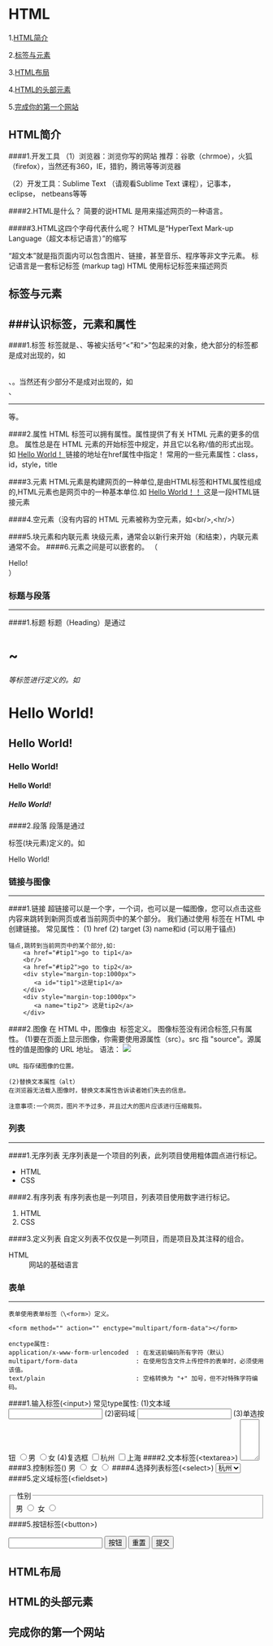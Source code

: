 # HTML

1.[HTML简介](http://superu.org/course/1)

2.[标签与元素](http://superu.org/course/1)

3.[HTML布局](http://superu.org/course/1)

4.[HTML的头部元素](http://superu.org/course/1)

5.[完成你的第一个网站](http://superu.org/course/1)


## HTML简介
####1.开发工具
（1）浏览器：浏览你写的网站
          推荐：谷歌（chrmoe），火狐（firefox），当然还有360，IE，猎豹，腾讯等等浏览器

（2）开发工具：Sublime Text （请观看Sublime Text 课程），记事本，eclipse， netbeans等等

####2.HTML是什么？
简要的说HTML 是用来描述网页的一种语言。

#####3.HTML这四个字母代表什么呢？
HTML是“HyperText Mark-up Language（超文本标记语言）”的缩写

“超文本”就是指页面内可以包含图片、链接，甚至音乐、程序等非文字元素。
标记语言是一套标记标签 (markup tag)
HTML 使用标记标签来描述网页

## 标签与元素

###认识标签，元素和属性
------
    
####1.标签
    标签就是<head>、<body>、<table>等被尖括号“<”和“>”包起来的对象，绝大部分的标签都是成对出现的，如<table></talbe>、<form></form>。当然还有少部分不是成对出现的，如<br>、<hr>等。
    
####2.属性
    HTML 标签可以拥有属性。属性提供了有关 HTML 元素的更多的信息。
    属性总是在 HTML 元素的开始标签中规定，并且它以名称/值的形式出现。如
    <a href="http://superu.org">Hello World！
    </a>
    链接的地址在href属性中指定！
    常用的一些元素属性：class，id，style，title

####3.元素
    HTML元素是构建网页的一种单位,是由HTML标签和HTML属性组成的,HTML元素也是网页中的一种基本单位.如
    <a href="http://superu.org">
        Hello World！！
    </a>
    这是一段HTML链接元素
    
####4.空元素（没有内容的 HTML 元素被称为空元素，如\<br/>,\<hr/>）
    
####5.块元素和内联元素
    块级元素，通常会以新行来开始（和结束），内联元素通常不会。
####6.元素之间是可以嵌套的。
    （<div><span>Hello!</span></div>）

### 标题与段落
------
    
####1.标题
    标题（Heading）是通过 <h1> ~ <h6> 等标签进行定义的。如
    <h1>Hello World! </h1>
    <h2>Hello World! </h2>
    <h3>Hello World! </h3>
    <h4>Hello World! </h4>
    <h5>Hello World! </h5>
    
####2.段落
    段落是通过 <p> 标签(块元素)定义的。如
    <p>Hello World!</p>
    
### 链接与图像
------
####1.链接
    超链接可以是一个字，一个词，也可以是一幅图像，您可以点击这些内容来跳转到新网页或者当前网页中的某个部分。
    我们通过使用 <a> 标签在 HTML 中创建链接。
    常见属性：
    (1) href
    (2) target
    (3) name和id (可以用于锚点)

    锚点,跳转到当前网页中的某个部分,如:
        <a href="#tip1">go to tip1</a>
        <br/>
        <a href="#tip2">go to tip2</a>
        <div style="margin-top:1000px">
           <a id="tip1">这是tip1</a>
        </div>
        <div style="margin-top:1000px">
           <a name="tip2"> 这是tip2</a>
        </div>
####2.图像
    在 HTML 中，图像由 <img> 标签定义。
    图像标签没有闭合标签,只有属性。
    (1)要在页面上显示图像，你需要使用源属性（src）。src 指 "source"。源属性的值是图像的 URL 地址。
    语法：
    <img src="URL" />

    URL 指存储图像的位置。

    (2)替换文本属性（alt）
    在浏览器无法载入图像时，替换文本属性告诉读者她们失去的信息。

    注意事项:一个网页，图片不予过多，并且过大的图片应该进行压缩裁剪。

### 列表
------
####1.无序列表
    无序列表是一个项目的列表，此列项目使用粗体圆点进行标记。
    <ul>
    <li>HTML</li>
    <li>CSS</li>
    </ul>
####2.有序列表
    有序列表也是一列项目，列表项目使用数字进行标记。
    <ol>
    <li>HTML</li>
    <li>CSS</li>
    </ol>
####3.定义列表
    自定义列表不仅仅是一列项目，而是项目及其注释的组合。
    <dl>
    <dt>HTML</dt>
    <dd>网站的基础语言</dd>
    </dl>

### 表单
------
    表单使用表单标签（\<form>）定义。
    
    <form method="" action="" enctype="multipart/form-data"></form>
    
    enctype属性:
    application/x-www-form-urlencoded  : 在发送前编码所有字符（默认）
    multipart/form-data                : 在使用包含文件上传控件的表单时，必须使用该值。
    text/plain                         : 空格转换为 "+" 加号，但不对特殊字符编码。

####1.输入标签(\<input>)
    常见type属性:
    (1)文本域
    <input type="text" name="email" />
    (2)密码域
    <input type="password" name="name" />
    (3)单选按钮
    <input type="radio" name="sex" value="male"/>男
    <input type="radio" name="sex" value="female"/>女
    (4)复选框
    <input type="checkbox" name="address" value="杭州"/>杭州
    <input type="checkbox" name="address" value="上海"/>上海
####2.文本标签(\<textarea>)
    <textarea name="about" cols="2" rows="5"></textarea>
####3.控制标签(<label>)
    <label for="male">男</label>
    <input type="radio" name="sex" value="male" id="male"/>
    <label for="female">女</label>
    <input type="radio" name="sex" value="female" id="female"/>
####4.选择列表标签(\<select>)
    <select name="address">
      <option value ="杭州">杭州</option>
      <option value ="上海">上海</option>
    </select>
####5.定义域标签(\<fieldset>)
    <fieldset>
        <legend>
        性别
        </legend>
        <label for="male">男</label>
        <input type="radio" name="sex" value="male" id="male"/>
        <label for="female">女</label>
        <input type="radio" name="sex" value="female" id="female"/>
    </fieldset> 
####5.按钮标签(\<button>)
    <form>
        <input type="password" name="name" />
        <button name="" type="button" >按钮</button>
        <button name="" type="reset" >重置</button>
        <button name="" type="submit" >提交</button>
    </form>

## HTML布局

## HTML的头部元素

## 完成你的第一个网站
